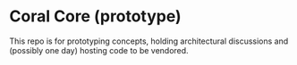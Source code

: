 # Coral Core (prototype)

This repo is for prototyping concepts, holding architectural discussions and (possibly one day) hosting code to be vendored.